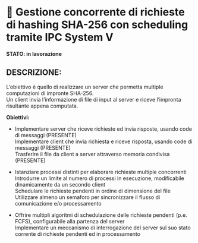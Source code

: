 # 📁 Gestione concorrente di richieste di hashing SHA-256 con scheduling tramite IPC System V

**STATO: in lavorazione**

## DESCRIZIONE:
L’obiettivo è quello di realizzare un server che permetta multiple computazioni di impronte SHA-256.  
Un client invia l’informazione di file di input al server e riceve l’impronta risultante appena computata.

**Obiettivi:**
- Implementare server che riceve richieste ed invia risposte, usando code di messaggi (PRESENTE)  
  Implementare client che invia richiesta e riceve risposta, usando code di messaggi  (PRESENTE)  
  Trasferire il file da client a server attraverso memoria condivisa                  (PRESENTE)

- Istanziare processi distinti per elaborare richieste multiple concorrenti  
  Introdurre un limite al numero di processi in esecuzione, modificabile dinamicamente da un secondo client  
  Schedulare le richieste pendenti in ordine di dimensione del file  
  Utilizzare almeno un semaforo per sincronizzare il flusso di comunicazione e/o processamento

- Offrire multipli algoritmi di schedulazione delle richieste pendenti (p.e. FCFS), configurabile alla partenza del server  
  Implementare un meccanismo di interrogazione del server sul suo stato corrente di richieste pendenti ed in processamento  
  
